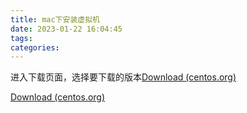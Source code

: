 ```yaml
---
title: mac下安装虚拟机
date: 2023-01-22 16:04:45
tags:
categories: 
---
```






进入下载页面，选择要下载的版本[Download (centos.org)](https://www.centos.org/download/)



[Download (centos.org)](https://www.centos.org/download/)
